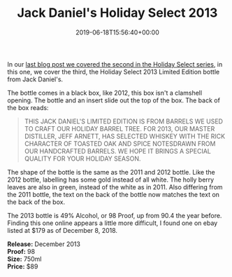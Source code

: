 ﻿---
layout: post
title: Jack Daniel's Holiday Select 2013
date: '2019-06-18T15:56:40+00:00'
permalink: HolidaySelect2013
image:
  feature: 9/HolidaySelect2013-1.jpg
description: A collector's guide to the Jack Daniel's Holiday Select Release from 2013
gallery:
  HolidaySelect2013:
  - image_path: 9/HolidaySelect2013-1.jpg
    image-caption: Jack Daniel's Holiday Select Release from 2013
    image-copyright: © CollectorOfJack.com
  - image_path: 9/HolidaySelect2013-2.jpg
    image-caption: Jack Daniel's Holiday Select Release from 2013
    image-copyright: © CollectorOfJack.com
  - image_path: 9/HolidaySelect2013-3.jpg
    image-caption: Jack Daniel's Holiday Select Release from 2013
    image-copyright: © CollectorOfJack.com
  - image_path: 9/HolidaySelect2013-4.jpg
    image-caption: Jack Daniel's Holiday Select Release from 2013
    image-copyright: © CollectorOfJack.com
  - image_path: 9/HolidaySelect2013-5.jpg
    image-caption: Jack Daniel's Holiday Select Release from 2013
    image-copyright: © CollectorOfJack.com
  - image_path: 9/HolidaySelect2013-6.jpg
    image-caption: Jack Daniel's Holiday Select Release from 2013
    image-copyright: © CollectorOfJack.com
  - image_path: 9/HolidaySelect2013-7.jpg
    image-caption: Jack Daniel's Holiday Select Release from 2013
    image-copyright: © CollectorOfJack.com
  - image_path: 9/HolidaySelect2013-8.jpg
    image-caption: Jack Daniel's Holiday Select Release from 2013
    image-copyright: © CollectorOfJack.com
  - image_path: 9/HolidaySelect2013-9.jpg
    image-caption: Jack Daniel's Holiday Select Release from 2013
    image-copyright: © CollectorOfJack.com
---

In our [last blog post we covered the second in the Holiday Select series](/HolidaySelect2012), in this one, we cover the third, the Holiday Select 2013 Limited Edition bottle from Jack Daniel's. 


The bottle comes in a black box, like 2012, this box isn't a clamshell opening. The bottle and an insert slide out the top of the box. The back of the box reads:

> THIS JACK DANIEL'S LIMITED EDITION IS FROM BARRELS WE USED TO CRAFT OUR HOLIDAY BARREL TREE. FOR 2013, OUR MASTER DISTILLER, JEFF ARNETT, HAS SELECTED WHISKEY WITH THE RICK CHARACTER OF TOASTED OAK AND SPICE NOTESDRAWN FROM OUR HANDCRAFTED BARRELS. WE HOPE IT BRINGS A SPECIAL QUALITY FOR YOUR HOLIDAY SEASON.

The shape of the bottle is the same as the 2011 and 2012 bottle. Like the 2012 bottle, labelling has some gold instead of all white. The holly berry leaves are also in green, instead of the white as in 2011. Also differing from the 2011 bottle, the text on the back of the bottle now matches the text on the back of the box. 

The 2013 bottle is 49% Alcohol, or 98 Proof, up from 90.4 the year before. Finding this one online appears a little more difficult, I found one on ebay listed at $179 as of December 8, 2018. 

**Release:** December 2013  
**Proof:** 98  
**Size:** 750ml  
**Price:** $89  
